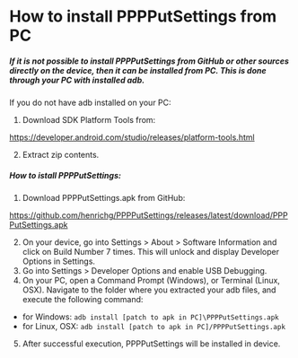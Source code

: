 How to install PPPPutSettings from PC
=====================================

##### If it is not possible to install PPPPutSettings from GitHub or other sources directly on the device, then it can be installed from PC. This is done through your PC with installed adb.

If you do not have adb installed on your PC:
1. Download SDK Platform Tools from:

<https://developer.android.com/studio/releases/platform-tools.html>

2. Extract zip contents.

##### How to istall PPPPutSettings:

1. Download PPPPutSettings.apk from GitHub:

<https://github.com/henrichg/PPPPutSettings/releases/latest/download/PPPPutSettings.apk>

2. On your device, go into Settings > About > Software Information and click on Build Number 7 times. This will unlock and display Developer Options in Settings.
3. Go into Settings > Developer Options and enable USB Debugging.
4. On your PC, open a Command Prompt (Windows), or Terminal (Linux, OSX). Navigate to the folder where you extracted your adb files, and execute the following command:

- for Windows:
  `adb install [patch to apk in PC]\PPPPutSettings.apk`
- for Linux, OSX:
  `adb install [patch to apk in PC]/PPPPutSettings.apk`

5. After successful execution, PPPPutSettings will be installed in device.

